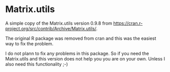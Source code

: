 # Matrix.utils

A simple copy of the Matrix.utils version 0.9.8 from https://cran.r-project.org/src/contrib/Archive/Matrix.utils/.

The original R package was removed from cran and this was the easiest way to fix the problem.

I do not plann to fix any problems in this package. So if you need the Matrix.utils and this version does not help you you are on your own. Unless I also need this functionality ;-)

